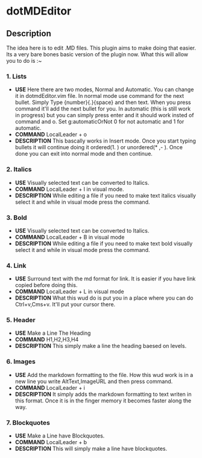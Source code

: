 # dotMDEditor

## Description
The idea here is to edit .MD files. This plugin aims to make doing that easier. Its a very bare bones basic version of the plugin now. What this will allow you to do is :~

###    1. **Lists** 
*  **USE**
 Here there are two modes, Normal and Automatic. You can change it in dotmdEditor.vim file.
 In normal mode use command for the next bullet. Simply Type {number}{.}{space} and then text. When you press  command it'll add the next bullet for you.
 In automatic (this is still work in progress) but you can simply press enter and it should work insted of command and o.
 Set g:automaticOrNot 0 for not automatic and 1 for automatic.
*  **COMMAND**
 LocalLeader + o
*  **DESCRIPTION**
This bascally works in Insert mode. Once you start typing bullets it will continue doing it ordered(1. ) or unordered(\* ,- ). Once done you can exit into normal mode and then continue.

###    2. **Italics**
*  **USE**
 Visually selected text can be converted to Italics. 
*  **COMMAND**
LocalLeader + I in visual mode.
* **DESCRIPTION**
While editing a file if you need to make text italics visually select it and while in visual mode press the command.

###    3. **Bold**
* **USE**
 Visually selected text can be converted to Italics. 
* **COMMAND**
 LocalLeader + B in visual mode
* **DESCRIPTION**
While editing a file if you need to make text bold visually select it and while in visual mode press the command.

###    4. **Link**
* **USE**
 Surround text with the md format for link. It is easier if you have link copied before doing this.
* **COMMAND**
 LocalLeader + L in visual mode
* **DESCRIPTION**
What this wud do is put you in a place where you can do Ctrl+v,Cms+v. It'll put your cursor there.

###    5. **Header**
* **USE**
 Make a Line The Heading
* **COMMAND**
 H1,H2,H3,H4
* **DESCRIPTION**
This simply make a line the heading baesed on levels.

###    6. **Images**
* **USE**
 Add the markdown formatting to the file.
 How this wud work is in a new line you write AltText,ImageURL and then press command.
* **COMMAND**
 LocalLeader + i
* **DESCRIPTION**
 It simply adds the markdown formatting to text writen in this format. Once it is in the finger memory it becomes faster along the way.

###    7. **Blockquotes**
* **USE**
 Make a Line have Blockquotes.
* **COMMAND**
 LocalLeader + b
* **DESCRIPTION**
This will simply make a line have blockquotes.

  
